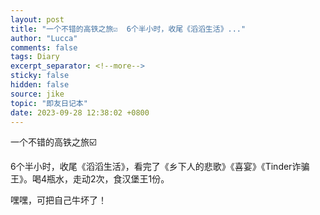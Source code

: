 ```yaml
---
layout: post
title: "一个不错的高铁之旅☑️  6个半小时，收尾《滔滔生活》..."
author: "Lucca"
comments: false
tags: Diary
excerpt_separator: <!--more-->
sticky: false
hidden: false
source: jike
topic: "即友日记本"
date: 2023-09-28 12:38:02 +0800
---
```


一个不错的高铁之旅☑️

6个半小时，收尾《滔滔生活》，看完了《乡下人的悲歌》《喜宴》《Tinder诈骗王》。喝4瓶水，走动2次，食汉堡王1份。

嘿嘿，可把自己牛坏了！

<!--more-->
